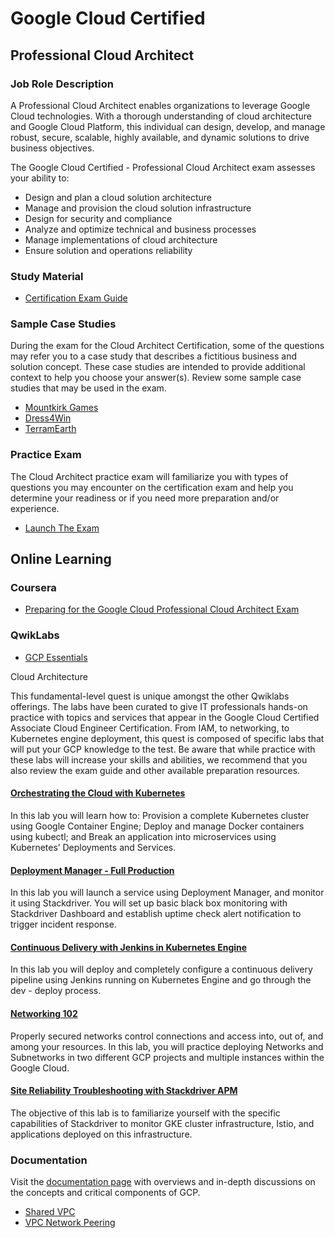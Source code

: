 # Google Cloud Certified
## Professional Cloud Architect
### Job Role Description
A Professional Cloud Architect enables organizations to leverage Google Cloud technologies. With a thorough understanding of cloud architecture and Google Cloud Platform, this individual can design, develop, and manage robust, secure, scalable, highly available, and dynamic solutions to drive business objectives.

The Google Cloud Certified - Professional Cloud Architect exam assesses your ability to:

- Design and plan a cloud solution architecture
- Manage and provision the cloud solution infrastructure
- Design for security and compliance
- Analyze and optimize technical and business processes
- Manage implementations of cloud architecture
- Ensure solution and operations reliability

### Study Material
- [Certification Exam Guide](Certification-Exam-Guide.md)


### Sample Case Studies
During the exam for the Cloud Architect Certification, some of the questions may refer you to a case study that describes a fictitious business and solution concept. These case studies are intended to provide additional context to help you choose your answer(s). Review some sample case studies that may be used in the exam.

- [Mountkirk Games](https://cloud.google.com/certification/guides/cloud-architect/casestudy-mountkirkgames-rev2/)
- [Dress4Win](https://cloud.google.com/certification/guides/cloud-architect/casestudy-dress4win-rev2/)
- [TerramEarth](https://cloud.google.com/certification/guides/cloud-architect/casestudy-terramearth-rev2/)

### Practice Exam
The Cloud Architect practice exam will familiarize you with types of questions you may encounter on the certification exam and help you determine your readiness or if you need more preparation and/or experience.
- [Launch The Exam](https://forms.gle/SHcLhSXckievBNBn6)

## Online Learning
### Coursera
- [Preparing for the Google Cloud Professional Cloud Architect Exam](https://www.coursera.org/learn/preparing-cloud-professional-cloud-architect-exam/home/welcome)

### QwikLabs
- [GCP Essentials](GCP-Essentials.md)

Cloud Architecture

This fundamental-level quest is unique amongst the other Qwiklabs offerings. The labs have been curated to give IT professionals hands-on practice with topics and services that appear in the Google Cloud Certified Associate Cloud Engineer Certification. From IAM, to networking, to Kubernetes engine deployment, this quest is composed of specific labs that will put your GCP knowledge to the test. Be aware that while practice with these labs will increase your skills and abilities, we recommend that you also review the exam guide and other available preparation resources.

#### [Orchestrating the Cloud with Kubernetes](https://google.qwiklabs.com/focuses/557?parent=catalog)
In this lab you will learn how to: Provision a complete Kubernetes cluster using Google Container Engine; Deploy and manage Docker containers using kubectl; and Break an application into microservices using Kubernetes’ Deployments and Services.
#### [Deployment Manager - Full Production](https://google.qwiklabs.com/focuses/981?parent=catalog)
In this lab you will launch a service using Deployment Manager, and monitor it using Stackdriver. You will set up basic black box monitoring with Stackdriver Dashboard and establish uptime check alert notification to trigger incident response.
#### [Continuous Delivery with Jenkins in Kubernetes Engine](https://google.qwiklabs.com/focuses/1104?parent=catalog)
In this lab you will deploy and completely configure a continuous delivery pipeline using Jenkins running on Kubernetes Engine and go through the dev - deploy process.
#### [Networking 102](https://google.qwiklabs.com/focuses/556?parent=catalog)
Properly secured networks control connections and access into, out of, and among your resources. In this lab, you will practice deploying Networks and Subnetworks in two different GCP projects and multiple instances within the Google Cloud.
#### [Site Reliability Troubleshooting with Stackdriver APM](https://google.qwiklabs.com/focuses/4186?parent=catalog)
The objective of this lab is to familiarize yourself with the specific capabilities of Stackdriver to monitor GKE cluster infrastructure, Istio, and applications deployed on this infrastructure.

### Documentation
Visit the [documentation page](https://cloud.google.com/docs/) with overviews and in-depth discussions on the concepts and critical components of GCP.

* [Shared VPC](https://cloud.google.com/vpc/docs/shared-vpc)
* [VPC Network Peering](https://cloud.google.com/vpc/docs/vpc-peering)